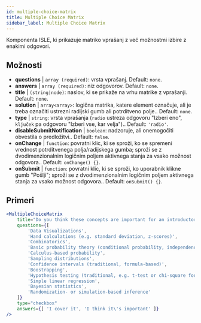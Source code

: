 ```yaml
---
id: multiple-choice-matrix 
title: Multiple Choice Matrix
sidebar_label: Multiple Choice Matrix
---
```


Komponenta ISLE, ki prikazuje matriko vprašanj z več možnostmi izbire z enakimi odgovori.

## Možnosti

* __questions__ | `array (required)`: vrsta vprašanj. Default: `none`.
* __answers__ | `array (required)`: niz odgovorov. Default: `none`.
* __title__ | `(string|node)`: naslov, ki se prikaže na vrhu matrike z vprašanji. Default: `none`.
* __solution__ | `array<array>`: logična matrika, katere element označuje, ali je treba označiti ustrezni radijski gumb ali potrditveno polje.. Default: `none`.
* __type__ | `string`: vrsta vprašanja (`radio` ustreza odgovoru "Izberi eno", `ključek` pa odgovoru "Izberi vse, kar velja").. Default: `'radio'`.
* __disableSubmitNotification__ | `boolean`: nadzoruje, ali onemogočiti obvestila o predložitvi.. Default: `false`.
* __onChange__ | `function`: povratni klic, ki se sproži, ko se spremeni vrednost potrditvenega polja/radijskega gumba; sproži se z dvodimenzionalnim logičnim poljem aktivnega stanja za vsako možnost odgovora.. Default: `onChange() {}`.
* __onSubmit__ | `function`: povratni klic, ki se sproži, ko uporabnik klikne gumb "Pošlji"; sproži se z dvodimenzionalnim logičnim poljem aktivnega stanja za vsako možnost odgovora.. Default: `onSubmit() {}`.


## Primeri

```jsx live
<MultipleChoiceMatrix 
    title="Do you think these concepts are important for an introductory statistics course, and do you (or your department) cover them in your introductory courses?" id="topics" 
    questions={[
        'Data Visualizations',
        'Hand calculations (e.g. standard deviation, z-scores)',
        'Combinatorics',
        'Basic probability theory (conditional probability, independence...)',
        'Calculus-based probability',
        'Sampling distributions',
        'Confidence intervals (traditional, formula-based)',
        'Boostrapping',
        'Hypothesis testing (traditional, e.g. t-test or chi-square formulas and tables)',
        'Simple linear regression',
        'Bayesian statistics',
        'Randomization- or simulation-based inference'
    ]}
    type="checkbox" 
    answers={[ 'I cover it', 'I think it\'s important' ]} 
/>
```

